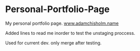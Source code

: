 # Personal-Portfolio-Page
My personal portfolio page. www.adamchisholm.name

Added lines to read me inorder to test the unstaging proccess.

Used for current dev. only merge after testing.
